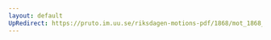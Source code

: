 ```yaml
---
layout: default
UpRedirect: https://pruto.im.uu.se/riksdagen-motions-pdf/1868/mot_1868__ak__272.pdf
---
```

